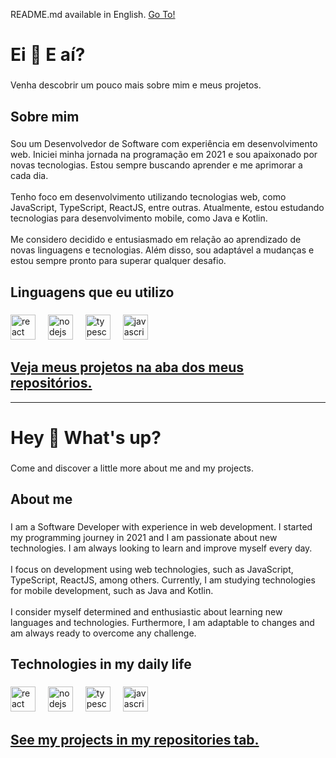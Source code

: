 <p>README.md available in English. <a href="#hey--whats-up">Go To!</a></p>

<h1 align="left">Ei 👋 E aí?</h1>

###

<p align="left">Venha descobrir um pouco mais sobre mim e meus projetos.</p>

###

<h2 align="left">Sobre mim</h2>

###

<p align="left">Sou um Desenvolvedor de Software com experiência em desenvolvimento web. Iniciei minha jornada na programação em 2021 e sou apaixonado por novas tecnologias. Estou sempre buscando aprender e me aprimorar a cada dia.<br><br>Tenho foco em desenvolvimento utilizando tecnologias web, como JavaScript, TypeScript, ReactJS, entre outras. Atualmente, estou estudando tecnologias para desenvolvimento mobile, como Java e Kotlin.<br><br>Me considero decidido e entusiasmado em relação ao aprendizado de novas linguagens e tecnologias. Além disso, sou adaptável a mudanças e estou sempre pronto para superar qualquer desafio.</p>

###

<h2 align="left">Linguagens que eu utilizo</h2>

###

<div align="left">
  <img src="https://cdn.jsdelivr.net/gh/devicons/devicon/icons/react/react-original.svg" height="40" alt="react logo"  />
  <img width="12" />
  <img src="https://cdn.jsdelivr.net/gh/devicons/devicon/icons/nodejs/nodejs-original.svg" height="40" alt="nodejs logo"  />
  <img width="12" />
  <img src="https://cdn.jsdelivr.net/gh/devicons/devicon/icons/typescript/typescript-original.svg" height="40" alt="typescript logo"  />
  <img width="12" />
  <img src="https://cdn.jsdelivr.net/gh/devicons/devicon/icons/javascript/javascript-original.svg" height="40" alt="javascript logo"  />
</div>

###

<h2 align="left"> <a href="#https://github.com/invencaosts?tab=repositories">Veja meus projetos na aba dos meus repositórios.</a> </h2>

---

<h1 align="left">Hey 👋 What's up?</h1>

###

<p align="left">Come and discover a little more about me and my projects.</p>

###

<h2 align="left">About me</h2>

###

<p align="left">I am a Software Developer with experience in web development. I started my programming journey in 2021 and I am passionate about new technologies. I am always looking to learn and improve myself every day.<br><br>I focus on development using web technologies, such as JavaScript, TypeScript, ReactJS, among others. Currently, I am studying technologies for mobile development, such as Java and Kotlin.<br><br>I consider myself determined and enthusiastic about learning new languages ​​and technologies. Furthermore, I am adaptable to changes and am always ready to overcome any challenge.</p>

###

<h2 align="left">Technologies in my daily life</h2>

###

<div align="left">
  <img src="https://cdn.jsdelivr.net/gh/devicons/devicon/icons/react/react-original.svg" height="40" alt="react logo"  />
  <img width="12" />
  <img src="https://cdn.jsdelivr.net/gh/devicons/devicon/icons/nodejs/nodejs-original.svg" height="40" alt="nodejs logo"  />
  <img width="12" />
  <img src="https://cdn.jsdelivr.net/gh/devicons/devicon/icons/typescript/typescript-original.svg" height="40" alt="typescript logo"  />
  <img width="12" />
  <img src="https://cdn.jsdelivr.net/gh/devicons/devicon/icons/javascript/javascript-original.svg" height="40" alt="javascript logo"  />
</div>

###

<h2 align="left"> <a href="#https://github.com/invencaosts?tab=repositories">See my projects in my repositories tab.</a> </h2>
